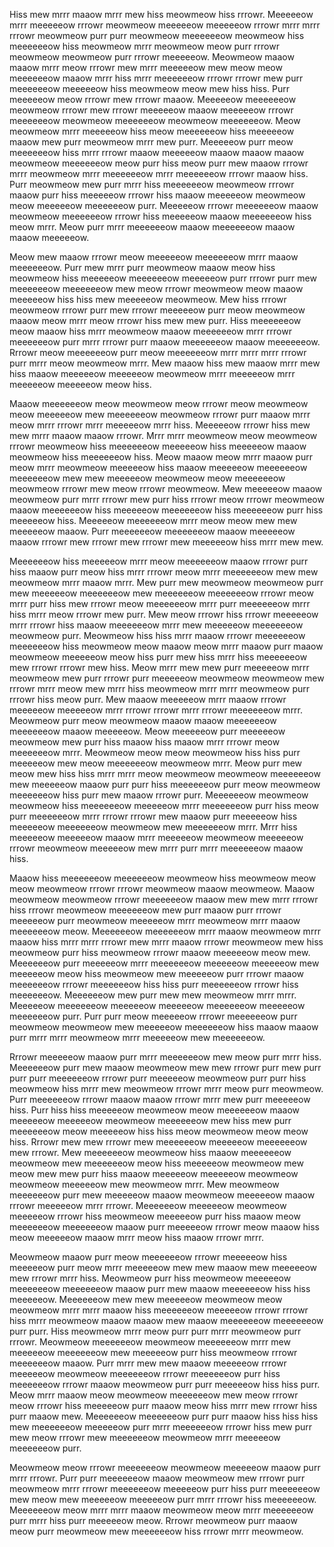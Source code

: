 Hiss mew mrrr maaow mrrr mew hiss meowmeow hiss rrrowr. Meeeeeow mrrr meeeeeow rrrowr meowmeow meeeeeow meeeeeow rrrowr mrrr mrrr rrrowr meowmeow purr purr meowmeow meeeeeeow meowmeow hiss meeeeeeow hiss meowmeow mrrr meowmeow meow purr rrrowr meowmeow meowmeow purr rrrowr meeeeeow. Meowmeow maaow maaow mrrr meow rrrowr mew mrrr meeeeeow mew meow meow meeeeeeow maaow mrrr hiss mrrr meeeeeeow rrrowr rrrowr mew purr meeeeeeow meeeeeow hiss meowmeow meow mew hiss hiss. Purr meeeeeow meow rrrowr mew rrrowr maaow. Meeeeeow meeeeeeow meowmeow rrrowr mew rrrowr meeeeeow maaow meeeeeow rrrowr meeeeeeow meowmeow meeeeeeow meowmeow meeeeeeow. Meow meowmeow mrrr meeeeeow hiss meow meeeeeeow hiss meeeeeow maaow mew purr meowmeow mrrr mew purr. Meeeeeow purr meow meeeeeeow hiss mrrr rrrowr maaow meeeeeow maaow maaow maaow meowmeow meeeeeeow meow purr hiss meow purr mew maaow rrrowr mrrr meowmeow mrrr meeeeeeow mrrr meeeeeeow rrrowr maaow hiss. Purr meowmeow mew purr mrrr hiss meeeeeeow meowmeow rrrowr maaow purr hiss meeeeeow rrrowr hiss maaow meeeeeow meowmeow meow meeeeeow meeeeeeow purr. Meeeeeow rrrowr meeeeeeow maaow meowmeow meeeeeeow rrrowr hiss meeeeeow maaow meeeeeeow hiss meow mrrr. Meow purr mrrr meeeeeeow maaow meeeeeeow maaow maaow meeeeeow.

Meow mew maaow rrrowr meow meeeeeow meeeeeeow mrrr maaow meeeeeeow. Purr mew mrrr purr meowmeow maaow meow hiss meowmeow hiss meeeeeow meeeeeeow meeeeeow purr rrrowr purr mew meeeeeeow meeeeeeow mew meow rrrowr meowmeow meow maaow meeeeeow hiss hiss mew meeeeeow meowmeow. Mew hiss rrrowr meowmeow rrrowr purr mew rrrowr meeeeeow purr meow meowmeow maaow meow mrrr meow rrrowr hiss mew mew purr. Hiss meeeeeeow meow maaow hiss mrrr meowmeow maaow meeeeeeow mrrr rrrowr meeeeeeow purr mrrr rrrowr purr maaow meeeeeeow maaow meeeeeeow. Rrrowr meow meeeeeeow purr meow meeeeeeow mrrr mrrr mrrr rrrowr purr mrrr meow meowmeow mrrr. Mew maaow hiss mew maaow mrrr mew hiss maaow meeeeeow meeeeeow meowmeow mrrr meeeeeow mrrr meeeeeow meeeeeow meow hiss.

Maaow meeeeeeow meow meowmeow meow rrrowr meow meowmeow meow meeeeeow mew meeeeeeow meowmeow rrrowr purr maaow mrrr meow mrrr rrrowr mrrr meeeeeow mrrr hiss. Meeeeeow rrrowr hiss mew mew mrrr maaow maaow rrrowr. Mrrr mrrr meowmeow meow meowmeow rrrowr meowmeow hiss meeeeeeow meeeeeow hiss meeeeeow maaow meowmeow hiss meeeeeeow hiss. Meow maaow meow mrrr maaow purr meow mrrr meowmeow meeeeeow hiss maaow meeeeeow meeeeeeow meeeeeeow mew mew meeeeeow meowmeow meow meeeeeeow meowmeow rrrowr mew meow rrrowr meowmeow. Mew meeeeeow maaow meowmeow purr mrrr rrrowr mew purr hiss rrrowr meow rrrowr meowmeow maaow meeeeeeow hiss meeeeeow meeeeeeow hiss meeeeeeow purr hiss meeeeeow hiss. Meeeeeow meeeeeeow mrrr meow meow mew mew meeeeeow maaow. Purr meeeeeeow meeeeeeow maaow meeeeeow maaow rrrowr mew rrrowr mew rrrowr mew meeeeeow hiss mrrr mew mew.

Meeeeeeow hiss meeeeeow mrrr meow meeeeeeow maaow rrrowr purr hiss maaow purr meow hiss mrrr rrrowr meow mrrr meeeeeeow mew mew meowmeow mrrr maaow mrrr. Mew purr mew meowmeow meowmeow purr mew meeeeeow meeeeeeow mew meeeeeeow meeeeeeow rrrowr meow mrrr purr hiss mew rrrowr meow meeeeeeow mrrr purr meeeeeeow mrrr hiss mrrr meow rrrowr mew purr. Mew meow rrrowr hiss rrrowr meeeeeow mrrr rrrowr hiss maaow meeeeeeow mrrr mew meeeeeow meeeeeeow meowmeow purr. Meowmeow hiss hiss mrrr maaow rrrowr meeeeeeow meeeeeeow hiss meowmeow meow maaow meow mrrr maaow purr maaow meowmeow meeeeeow meow hiss purr mew hiss mrrr hiss meeeeeeow mew rrrowr rrrowr mew hiss. Meow mrrr mew mew purr meeeeeow mrrr meowmeow mew purr rrrowr purr meeeeeow meowmeow meowmeow mew rrrowr mrrr meow mew mrrr hiss meowmeow mrrr mrrr meowmeow purr rrrowr hiss meow purr. Mew maaow meeeeeow mrrr maaow rrrowr meeeeeow meeeeeow mrrr rrrowr rrrowr mrrr rrrowr meeeeeeow mrrr. Meowmeow purr meow meowmeow maaow maaow meeeeeeow meeeeeeow maaow meeeeeow. Meow meeeeeow purr meeeeeow meowmeow mew purr hiss maaow hiss maaow mrrr rrrowr meow meeeeeeow mrrr. Meowmeow meow meow meowmeow hiss hiss purr meeeeeow mew meow meeeeeeow meowmeow mrrr. Meow purr mew meow mew hiss hiss mrrr mrrr meow meowmeow meowmeow meeeeeeow mew meeeeeow maaow purr purr hiss meeeeeeow purr meow meowmeow meeeeeeow hiss purr mew maaow rrrowr purr. Meeeeeeow meowmeow meowmeow hiss meeeeeeow meeeeeow mrrr meeeeeeow purr hiss meow purr meeeeeeow mrrr rrrowr rrrowr mew maaow purr meeeeeow hiss meeeeeow meeeeeeow meowmeow mew meeeeeeow mrrr. Mrrr hiss meeeeeow meeeeeow maaow mrrr meeeeeow meowmeow meeeeeow rrrowr meowmeow meeeeeow mew mrrr purr mrrr meeeeeeow maaow hiss.

Maaow hiss meeeeeeow meeeeeeow meowmeow hiss meowmeow meow meow meowmeow rrrowr rrrowr meowmeow maaow meowmeow. Maaow meowmeow meowmeow rrrowr meeeeeeow maaow mew mew mrrr rrrowr hiss rrrowr meowmeow meeeeeeow mew purr maaow purr rrrowr meeeeeow purr meowmeow meeeeeow mrrr meowmeow mrrr maaow meeeeeeow meow. Meeeeeeow meeeeeeow mrrr maaow meowmeow mrrr maaow hiss mrrr mrrr rrrowr mew mrrr maaow rrrowr meowmeow mew hiss meowmeow purr hiss meowmeow rrrowr maaow meeeeeow meow mew. Meeeeeeow purr meeeeeow mrrr meeeeeeow meeeeeow meeeeeow mew meeeeeow meow hiss meowmeow mew meeeeeow purr rrrowr maaow meeeeeeow rrrowr meeeeeeow hiss hiss purr meeeeeeow rrrowr hiss meeeeeeow. Meeeeeeow mew purr mew mew meowmeow mrrr mrrr. Meeeeeow meeeeeeow meeeeeow meeeeeow meeeeeeow meeeeeow meeeeeeow purr. Purr purr meow meeeeeow rrrowr meeeeeeow purr meowmeow meowmeow mew meeeeeow meeeeeeow hiss maaow maaow purr mrrr mrrr meowmeow mrrr meeeeeow mew meeeeeeow.

Rrrowr meeeeeow maaow purr mrrr meeeeeeow mew meow purr mrrr hiss. Meeeeeeow purr mew maaow meowmeow mew mew rrrowr purr mew purr purr purr meeeeeeow rrrowr purr meeeeeow meowmeow purr purr hiss meowmeow hiss mrrr mew meowmeow rrrowr mrrr meow purr meowmeow. Purr meeeeeeow rrrowr maaow maaow rrrowr mrrr mew purr meeeeeow hiss. Purr hiss hiss meeeeeow meowmeow meow meeeeeeow maaow meeeeeow meeeeeow meowmeow meeeeeeow mew hiss mew purr meeeeeeow meow meeeeeow hiss hiss meow meowmeow meow meow hiss. Rrrowr mew mew rrrowr mew meeeeeeow meeeeeow meeeeeeow mew rrrowr. Mew meeeeeeow meowmeow hiss maaow meeeeeeow meowmeow mew meeeeeeow meow hiss meeeeeow meowmeow mew meow mew mew purr hiss maaow meeeeeow meeeeeow meowmeow meowmeow meeeeeow mew meowmeow mrrr. Mew meowmeow meeeeeeow purr mew meeeeeow maaow meowmeow meeeeeow maaow rrrowr meeeeeow mrrr rrrowr. Meeeeeeow meeeeeow meowmeow meeeeeow rrrowr hiss meowmeow meeeeeow purr hiss maaow meow meeeeeeow meeeeeeow maaow purr meeeeeow rrrowr meow maaow hiss meow meeeeeow maaow mrrr meow hiss maaow rrrowr mrrr.

Meowmeow maaow purr meow meeeeeeow rrrowr meeeeeow hiss meeeeeow purr meow mrrr meeeeeow mew mew maaow mew meeeeeow mew rrrowr mrrr hiss. Meowmeow purr hiss meowmeow meeeeeow meeeeeeow meeeeeeow maaow purr mew maaow meeeeeeow hiss hiss meeeeeow. Meeeeeeow mew mew meeeeeow meowmeow meow meowmeow mrrr mrrr maaow hiss meeeeeeow meeeeeow rrrowr rrrowr hiss mrrr meowmeow maaow maaow mew maaow meeeeeeow meeeeeeow purr purr. Hiss meowmeow mrrr meow purr purr mrrr meowmeow purr rrrowr. Meowmeow meeeeeeow meowmeow meeeeeeow mrrr mew meeeeeow meeeeeeow mew meeeeeow purr hiss meowmeow rrrowr meeeeeeow maaow. Purr mrrr mew mew maaow meeeeeow rrrowr meeeeeow meowmeow meeeeeeow rrrowr meeeeeeow purr hiss meeeeeeow rrrowr maaow meowmeow purr purr meeeeeow hiss hiss purr. Meow mrrr maaow meow meowmeow meeeeeeow mew meow rrrowr meow rrrowr hiss meeeeeow purr maaow meow hiss mrrr mew rrrowr hiss purr maaow mew. Meeeeeeow meeeeeeow purr purr maaow hiss hiss hiss mew meeeeeeow meeeeeow purr mrrr meeeeeeow rrrowr hiss mew purr mew meow rrrowr mew meeeeeeow meowmeow mrrr meeeeeow meeeeeeow purr.


Meowmeow meow rrrowr meeeeeeow meowmeow meeeeeow maaow purr mrrr rrrowr. Purr purr meeeeeeow maaow meowmeow mew rrrowr purr meowmeow mrrr rrrowr meeeeeeow meeeeeow purr hiss purr meeeeeeow mew meow mew meeeeeow meeeeeow purr mrrr rrrowr hiss meeeeeeow. Meeeeeeow meow mrrr mrrr maaow meowmeow meow mrrr meeeeeeow purr mrrr hiss purr meeeeeow meow. Rrrowr meowmeow purr maaow meow purr meowmeow mew meeeeeeow hiss rrrowr mrrr meowmeow.
